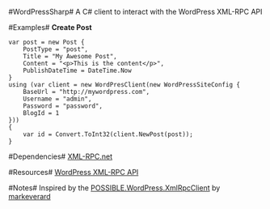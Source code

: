 #WordPressSharp#
A C# client to interact with the WordPress XML-RPC API

#Examples#
**Create Post**  

    var post = new Post {
        PostType = "post",
        Title = "My Awesome Post",
        Content = "<p>This is the content</p>",
        PublishDateTime = DateTime.Now
    }
    using (var client = new WordPresClient(new WordPressSiteConfig {
        BaseUrl = "http://mywordpress.com",
        Username = "admin",
        Password = "password",
        BlogId = 1
    })) 
    {
        var id = Convert.ToInt32(client.NewPost(post));
    }


#Dependencies#
[XML-RPC.net](http://xml-rpc.net/)

#Resources#
[WordPress XML-RPC API](http://codex.wordpress.org/XML-RPC_WordPress_API)

#Notes#
Inspired by the [POSSIBLE.WordPress.XmlRpcClient](https://github.com/markeverard/POSSIBLE.WordPress.XmlRpcClient) by [markeverard](https://github.com/markeverard)
